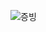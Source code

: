 ![증빙](https://user-images.githubusercontent.com/72604908/228294958-61413510-2310-42b7-af0a-5176088b4c86.PNG)
